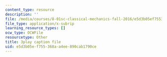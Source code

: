 ```yaml
---
content_type: resource
description: ''
file: /media/courses/8-01sc-classical-mechanics-fall-2016/e5d3b05ef755368aa4ee890cab1790ce_ol1COj0LACs.srt
file_type: application/x-subrip
learning_resource_types: []
ocw_type: OCWFile
resourcetype: Other
title: 3play caption file
uid: e5d3b05e-f755-368a-a4ee-890cab1790ce
---
```

